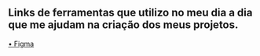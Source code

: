 ## Links de ferramentas que utilizo no meu dia a dia que me ajudam na criação dos meus projetos. 

<a href="https://www.figma.com/" target="_blank">• Figma</a>

